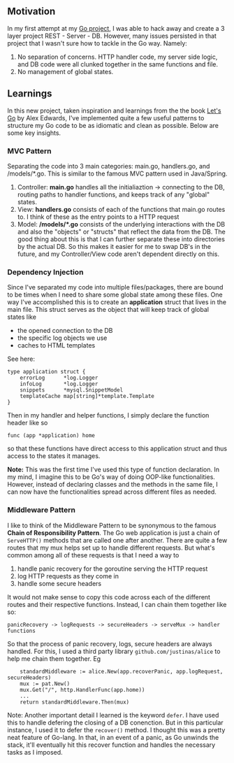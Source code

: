 ## Motivation 
In my first attempt at my [Go project](https://github.com/willsu88/findlabs-go), I was able to hack away and create a 3 layer project REST - Server - DB. However, many
issues persisted in that project that I wasn't sure how to tackle in the Go way. Namely:
1. No separation of concerns. HTTP handler code, my server side logic, and DB code were all clunked together in the same functions and file. 
2. No management of global states.

## Learnings
In this new project, taken inspiration and learnings from the the book [Let's Go](https://lets-go.alexedwards.net/) by Alex Edwards, I've implemented  quite a few useful patterns to structure my Go code to be as idiomatic and clean as possible. Below are some key insights.

### MVC Pattern
Separating the code into 3 main categories: main.go, handlers.go, and /models/*.go. This is similar to the famous MVC pattern used in Java/Spring.  

1. Controller: **main.go** handles all the initialiaztion -> connecting to the DB, routing paths to handler functions, and keeps track of any "global" states.
2. View: **handlers.go**  consists of each of the functions that main.go routes to. I think of these as the entry points to a HTTP request
3.  Model: **/models/*.go** consists of the underlying interactions with the DB and also the "objects" or "structs" that reflect the data from the DB. The good thing about this is that I can further separate these into directories by the actual DB. So this makes it easier for me to swap DB's in the future, and my Controller/View code aren't dependent directly on this.

### Dependency Injection
Since I've separated my code into multiple files/packages, there are bound to be times when I need to share some global state among these files. One way I've accomplished this is to create an **application** struct that lives in the main file. This struct serves as the object that will keep track of global states like
- the opened connection to the DB
- the specific log objects we use
- caches to HTML templates

See here:
```
type application struct {
	errorLog      *log.Logger
	infoLog       *log.Logger
	snippets      *mysql.SnippetModel
	templateCache map[string]*template.Template
}
```
Then in my handler and helper functions, I simply declare the function header like so

```
func (app *application) home
```
so that these functions have direct access to this application struct and thus access to the states it manages. 

**Note:** This was the first time I've used this type of function declaration. In my mind, I imagine this to be Go's way of doing OOP-like functionalities. However, instead of declaring classes and the methods in the same file, I can now have the functionalities spread across different files as needed.

### Middleware Pattern
I like to think of the Middleware Pattern to be synonymous to the famous **Chain of Responsibility Pattern**. The Go web application is just a chain of `ServeHTTP()` methods that are called one after another. There are quite a few routes that my mux helps set up to handle different requests. But what's common among all of these requests is that I need a way to
1. handle panic recovery for the goroutine serving the HTTP request
2. log HTTP requests as they come in
3. handle some secure headers

It would not make sense to copy this code across each of the different routes and their respective functions. Instead, I can chain them together like so:
```
panicRecovery -> logRequests -> secureHeaders -> serveMux -> handler functions
```
So that the process of panic recovery, logs, secure headers are always handled. For this, I used a third party library `github.com/justinas/alice` to help me chain them together.
Eg
```
	standardMiddleware := alice.New(app.recoverPanic, app.logRequest, secureHeaders)
	mux := pat.New()
	mux.Get("/", http.HandlerFunc(app.home))
	...
	return standardMiddleware.Then(mux)
```

Note: Another important detail I learned is the keyword `defer`. I have used this to handle defering the closing of a DB conenction. But in this particular instance, I used it to defer the `recover()` method. I thought this was a pretty neat feature of Go-lang. In that, in an event of a panic, as Go unwinds the stack, it'll eventually hit this recover function and handles the necessary tasks as I imposed.






